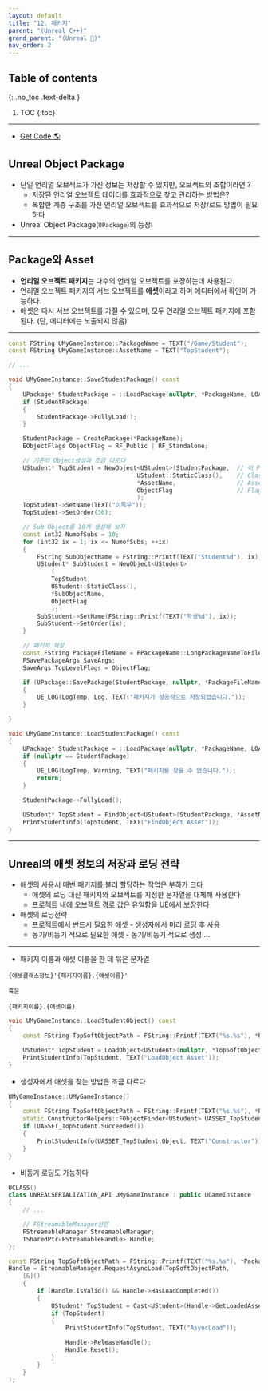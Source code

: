 ```yaml
---
layout: default
title: "12. 패키지"
parent: "(Unreal C++)"
grand_parent: "(Unreal 🚀)"
nav_order: 2
---
```


## Table of contents
{: .no_toc .text-delta }

1. TOC
{:toc}

---

* [Get Code 🌎](https://github.com/Arthur880708/Unreal_Cpp_basic/tree/main/10.Serialization)

## Unreal Object Package

* 단일 언리얼 오브젝트가 가진 정보는 저장할 수 있지만, 오브젝트의 조합이라면 ?
    * 저장된 언리얼 오브젝트 데이터를 효과적으로 찾고 관리하는 방법은?
    * 복합한 계층 구조를 가진 언리얼 오브젝트를 효과적으로 저장/로드 방법이 필요하다
* Unreal Object Package(`UPackage`)의 등장!

---

## Package와 Asset

* **언리얼 오브젝트 패키지**는 다수의 언리얼 오브젝트를 포장하는데 사용된다.
* 언리얼 오브젝트 패키지의 서브 오브젝트를 **애셋**이라고 하며 에디터에서 확인이 가능하다.
* 애셋은 다시 서브 오브젝트를 가질 수 있으며, 모두 언리얼 오브젝트 패키지에 포함된다. (단, 에디터에는 노출되지 않음)

---

```cpp
const FString UMyGameInstance::PackageName = TEXT("/Game/Student");
const FString UMyGameInstance::AssetName = TEXT("TopStudent");

// ...

void UMyGameInstance::SaveStudentPackage() const
{
	UPackage* StudentPackage = ::LoadPackage(nullptr, *PackageName, LOAD_None);
	if (StudentPackage)
	{
		StudentPackage->FullyLoad();
	}

	StudentPackage = CreatePackage(*PackageName);
	EObjectFlags ObjectFlag = RF_Public | RF_Standalone;

	// 기존의 Object생성과 조금 다르다
	UStudent* TopStudent = NewObject<UStudent>(StudentPackage,  // 이 Package에 저장해 달라
                                    UStudent::StaticClass(),    // Class 정보
                                    *AssetName,                 // Asset 이름 (고유 이름 정보)
                                    ObjectFlag                  // Flag 정보
                                    );
	TopStudent->SetName(TEXT("이득우"));
	TopStudent->SetOrder(36);

	// Sub Object를 10개 생성해 보자
	const int32 NumofSubs = 10;
	for (int32 ix = 1; ix <= NumofSubs; ++ix)
	{
		FString SubObjectName = FString::Printf(TEXT("Student%d"), ix);
		UStudent* SubStudent = NewObject<UStudent>
            (
            TopStudent, 
            UStudent::StaticClass(), 
            *SubObjectName, 
            ObjectFlag
            );
		SubStudent->SetName(FString::Printf(TEXT("학생%d"), ix));
		SubStudent->SetOrder(ix);
	}

	// 패키지 저장
	const FString PackageFileName = FPackageName::LongPackageNameToFilename(PackageName, FPackageName::GetAssetPackageExtension());
	FSavePackageArgs SaveArgs;
	SaveArgs.TopLevelFlags = ObjectFlag;

	if (UPackage::SavePackage(StudentPackage, nullptr, *PackageFileName, SaveArgs))
	{
		UE_LOG(LogTemp, Log, TEXT("패키지가 성공적으로 저장되었습니다."));
	}

}
```

```cpp
void UMyGameInstance::LoadStudentPackage() const
{
	UPackage* StudentPackage = ::LoadPackage(nullptr, *PackageName, LOAD_None);
	if (nullptr == StudentPackage)
	{
		UE_LOG(LogTemp, Warning, TEXT("패키지를 찾을 수 없습니다."));
		return;
	}

	StudentPackage->FullyLoad();

	UStudent* TopStudent = FindObject<UStudent>(StudentPackage, *AssetName);
	PrintStudentInfo(TopStudent, TEXT("FindObject Asset"));
}
```

---

## Unreal의 애셋 정보의 저장과 로딩 전략

* 애셋의 사용시 매번 패키지를 불러 할당하는 작업은 부하가 크다
	* 애셋의 로딩 대신 패키지와 오브젝트를 지정한 문자열을 대체해 사용한다
	* 프로젝트 내에 오브젝트 경로 값은 유일함을 UE에서 보장한다
* 애셋의 로딩전략
	* 프로젝트에서 반드시 필요한 애셋 - 생성자에서 미리 로딩 후 사용
	* 동기/비동기 적으로 필요한 애셋 - 동기/비동기 적으로 생성 ...

---

* 패키지 이름과 애셋 이름을 한 데 묶은 문자열

```
{애셋클래스정보}'{패키지이름}.{애셋이름}'

혹은

{패키지이름}.{애셋이름}
```

```cpp
void UMyGameInstance::LoadStudentObject() const
{
	const FString TopSoftObjectPath = FString::Printf(TEXT("%s.%s"), *PackageName, *AssetName);

	UStudent* TopStudent = LoadObject<UStudent>(nullptr, *TopSoftObjectPath);
	PrintStudentInfo(TopStudent, TEXT("LoadObject Asset"));
}
```

* 생성자에서 애셋을 찾는 방법은 조금 다르다

```cpp
UMyGameInstance::UMyGameInstance()
{
	const FString TopSoftObjectPath = FString::Printf(TEXT("%s.%s"), *PackageName, *AssetName);
	static ConstructorHelpers::FObjectFinder<UStudent> UASSET_TopStudent(*TopSoftObjectPath);
	if (UASSET_TopStudent.Succeeded())
	{
		PrintStudentInfo(UASSET_TopStudent.Object, TEXT("Constructor"));
	}
}
```

* 비동기 로딩도 가능하다

```cpp
UCLASS()
class UNREALSERIALIZATION_API UMyGameInstance : public UGameInstance
{
    // ...

    // FStreamableManager선언
	FStreamableManager StreamableManager;
	TSharedPtr<FStreamableHandle> Handle;
};
```

```cpp
const FString TopSoftObjectPath = FString::Printf(TEXT("%s.%s"), *PackageName, *AssetName);
Handle = StreamableManager.RequestAsyncLoad(TopSoftObjectPath,
    [&]()
    {
        if (Handle.IsValid() && Handle->HasLoadCompleted())
        {
            UStudent* TopStudent = Cast<UStudent>(Handle->GetLoadedAsset());
            if (TopStudent)
            {
                PrintStudentInfo(TopStudent, TEXT("AsyncLoad"));

                Handle->ReleaseHandle();
                Handle.Reset();
            }
        }
    }
);
```